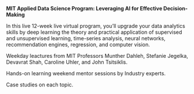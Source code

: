 
**MIT Applied Data Science Program: Leveraging AI for Effective Decision-Making**    

In this live 12-week live virtual program, you’ll upgrade your data analytics skills by deep learning the theory and practical application of supervised and unsupervised learning, time-series analysis, neural networks, recommendation engines, regression, and computer vision.

Weekday leactures from MIT Professors Munther Dahleh, Stefanie Jegelka, Devavrat Shah, Caroline Uhler, and John Tsitsiklis.   

Hands-on learning weekend mentor sessions by Industry experts.   

Case studies on each topic.


